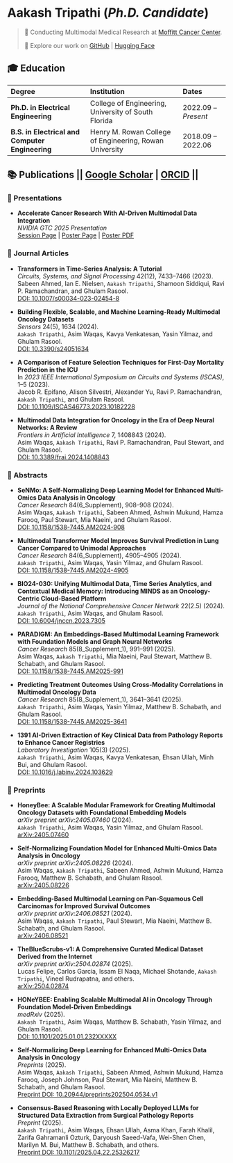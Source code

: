# Aakash Tripathi (*Ph.D. Candidate*)

> 🔬 Conducting Multimodal Medical Research at [Moffitt Cancer Center](https://lab.moffitt.org/Rasool/).
> 
> 📂 Explore our work on [GitHub](https://github.com/lab-rasool) | [Hugging Face](https://huggingface.co/Lab-Rasool)

## 🎓 Education

| Degree | Institution | Dates |
|:---|:---|:---|
| **Ph.D. in Electrical Engineering** | College of Engineering, University of South Florida | 2022.09 – *Present* |
| **B.S. in Electrical and Computer Engineering** | Henry M. Rowan College of Engineering, Rowan University | 2018.09 – 2022.06 |

## 📚 Publications || [Google Scholar](https://scholar.google.com/citations?user=7X57fGgAAAAJ&hl=en) | [ORCID](https://orcid.org/0000-0001-7231-0487) ||

### 🎤 Presentations

- **Accelerate Cancer Research With AI-Driven Multimodal Data Integration**  
  *NVIDIA GTC 2025 Presentation*  
  [Session Page](https://www.nvidia.com/gtc/session-catalog/?tab.catalogallsessionstab=16566177511100015Kus&search.sessiontype=option_1614028619420#/session/1734302448222001uamP) | [Poster Page](https://www.nvidia.com/gtc/posters/?regcode=no-ncid&ncid=no-ncid#/session/1734302448222001uamP) | [Poster PDF](https://static.rainfocus.com/nvidia/gtcs25/sess/1734302448222001uamP/poster/P74176-Accelerate%20Cancer%20Research%20With%20AI-Driven%20Multimodal%20Data%20Integration_1742357548522001hXfL.pdf)

### 📝 Journal Articles

- **Transformers in Time-Series Analysis: A Tutorial**  
  *Circuits, Systems, and Signal Processing* 42(12), 7433–7466 (2023).  
  Sabeen Ahmed, Ian E. Nielsen, ``Aakash Tripathi``, Shamoon Siddiqui, Ravi P. Ramachandran, and Ghulam Rasool.  
  [DOI: 10.1007/s00034-023-02454-8](https://doi.org/10.1007/s00034-023-02454-8)

- **Building Flexible, Scalable, and Machine Learning-Ready Multimodal Oncology Datasets**  
  *Sensors* 24(5), 1634 (2024).  
  ``Aakash Tripathi``, Asim Waqas, Kavya Venkatesan, Yasin Yilmaz, and Ghulam Rasool.  
  [DOI: 10.3390/s24051634](https://doi.org/10.3390/s24051634)

- **A Comparison of Feature Selection Techniques for First-Day Mortality Prediction in the ICU**  
  In *2023 IEEE International Symposium on Circuits and Systems (ISCAS)*, 1–5 (2023).  
  Jacob R. Epifano, Alison Silvestri, Alexander Yu, Ravi P. Ramachandran, ``Aakash Tripathi``, and Ghulam Rasool.  
  [DOI: 10.1109/ISCAS46773.2023.10182228](https://doi.org/10.1109/ISCAS46773.2023.10182228)

- **Multimodal Data Integration for Oncology in the Era of Deep Neural Networks: A Review**  
  *Frontiers in Artificial Intelligence* 7, 1408843 (2024).  
  Asim Waqas, ``Aakash Tripathi``, Ravi P. Ramachandran, Paul Stewart, and Ghulam Rasool.  
  [DOI: 10.3389/frai.2024.1408843](https://doi.org/10.3389/frai.2024.1408843)

### 🧩 Abstracts

- **SeNMo: A Self-Normalizing Deep Learning Model for Enhanced Multi-Omics Data Analysis in Oncology**  
  *Cancer Research* 84(6_Supplement), 908–908 (2024).  
  Asim Waqas, ``Aakash Tripathi``, Sabeen Ahmed, Ashwin Mukund, Hamza Farooq, Paul Stewart, Mia Naeini, and Ghulam Rasool.  
  [DOI: 10.1158/1538-7445.AM2024-908](https://doi.org/10.1158/1538-7445.AM2024-908)

- **Multimodal Transformer Model Improves Survival Prediction in Lung Cancer Compared to Unimodal Approaches**  
  *Cancer Research* 84(6_Supplement), 4905–4905 (2024).  
  ``Aakash Tripathi``, Asim Waqas, Yasin Yilmaz, and Ghulam Rasool.  
  [DOI: 10.1158/1538-7445.AM2024-4905](https://doi.org/10.1158/1538-7445.AM2024-4905)

- **BIO24-030: Unifying Multimodal Data, Time Series Analytics, and Contextual Medical Memory: Introducing MINDS as an Oncology-Centric Cloud-Based Platform**  
  *Journal of the National Comprehensive Cancer Network* 22(2.5) (2024).  
  ``Aakash Tripathi``, Asim Waqas, and Ghulam Rasool.  
  [DOI: 10.6004/jnccn.2023.7305](https://doi.org/10.6004/jnccn.2023.7305)

- **PARADIGM: An Embeddings-Based Multimodal Learning Framework with Foundation Models and Graph Neural Networks**  
  *Cancer Research* 85(8_Supplement_1), 991–991 (2025).  
  Asim Waqas, ``Aakash Tripathi``, Mia Naeini, Paul Stewart, Matthew B. Schabath, and Ghulam Rasool.  
  [DOI: 10.1158/1538-7445.AM2025-991](https://doi.org/10.1158/1538-7445.AM2025-991)

- **Predicting Treatment Outcomes Using Cross-Modality Correlations in Multimodal Oncology Data**  
  *Cancer Research* 85(8_Supplement_1), 3641–3641 (2025).  
  ``Aakash Tripathi``, Asim Waqas, Yasin Yilmaz, Matthew B. Schabath, and Ghulam Rasool.  
  [DOI: 10.1158/1538-7445.AM2025-3641](https://doi.org/10.1158/1538-7445.AM2025-3641)

- **1391 AI-Driven Extraction of Key Clinical Data from Pathology Reports to Enhance Cancer Registries**  
  *Laboratory Investigation* 105(3) (2025).  
  ``Aakash Tripathi``, Asim Waqas, Kavya Venkatesan, Ehsan Ullah, Minh Bui, and Ghulam Rasool.  
  [DOI: 10.1016/j.labinv.2024.103629](https://doi.org/10.1016/j.labinv.2024.103629)

### 🧪 Preprints

- **HoneyBee: A Scalable Modular Framework for Creating Multimodal Oncology Datasets with Foundational Embedding Models**  
  *arXiv preprint arXiv:2405.07460* (2024).  
  ``Aakash Tripathi``, Asim Waqas, Yasin Yilmaz, and Ghulam Rasool.  
  [arXiv:2405.07460](https://arxiv.org/abs/2405.07460)

- **Self-Normalizing Foundation Model for Enhanced Multi-Omics Data Analysis in Oncology**  
  *arXiv preprint arXiv:2405.08226* (2024).  
  Asim Waqas, ``Aakash Tripathi``, Sabeen Ahmed, Ashwin Mukund, Hamza Farooq, Matthew B. Schabath, and Ghulam Rasool.  
  [arXiv:2405.08226](https://arxiv.org/abs/2405.08226)

- **Embedding-Based Multimodal Learning on Pan-Squamous Cell Carcinomas for Improved Survival Outcomes**  
  *arXiv preprint arXiv:2406.08521* (2024).  
  Asim Waqas, ``Aakash Tripathi``, Paul Stewart, Mia Naeini, Matthew B. Schabath, and Ghulam Rasool.  
  [arXiv:2406.08521](https://arxiv.org/abs/2406.08521)

- **TheBlueScrubs-v1: A Comprehensive Curated Medical Dataset Derived from the Internet**  
  *arXiv preprint arXiv:2504.02874* (2025).  
  Lucas Felipe, Carlos Garcia, Issam El Naqa, Michael Shotande, ``Aakash Tripathi``, Vineel Rudrapatna, and others.  
  [arXiv:2504.02874](https://arxiv.org/abs/2504.02874)

- **HONeYBEE: Enabling Scalable Multimodal AI in Oncology Through Foundation Model-Driven Embeddings**  
  *medRxiv* (2025).  
  ``Aakash Tripathi``, Asim Waqas, Matthew B. Schabath, Yasin Yilmaz, and Ghulam Rasool.  
  [DOI: 10.1101/2025.01.01.232XXXXX](https://doi.org/10.1101/2025.01.01.232XXXXX)

- **Self-Normalizing Deep Learning for Enhanced Multi-Omics Data Analysis in Oncology**  
  *Preprints* (2025).  
  Asim Waqas, ``Aakash Tripathi``, Sabeen Ahmed, Ashwin Mukund, Hamza Farooq, Joseph Johnson, Paul Stewart, Mia Naeini, Matthew B. Schabath, and Ghulam Rasool.  
  [Preprint DOI: 10.20944/preprints202504.0534.v1](https://doi.org/10.20944/preprints202504.0534.v1)

- **Consensus-Based Reasoning with Locally Deployed LLMs for Structured Data Extraction from Surgical Pathology Reports**  
  *Preprint* (2025).  
  ``Aakash Tripathi``, Asim Waqas, Ehsan Ullah, Asma Khan, Farah Khalil, Zarifa Gahramanli Ozturk, Daryoush Saeed-Vafa, Wei-Shen Chen, Marilyn M. Bui, Matthew B. Schabath, and others.  
  [Preprint DOI: 10.1101/2025.04.22.25326217](https://doi.org/10.1101/2025.04.22.25326217)
